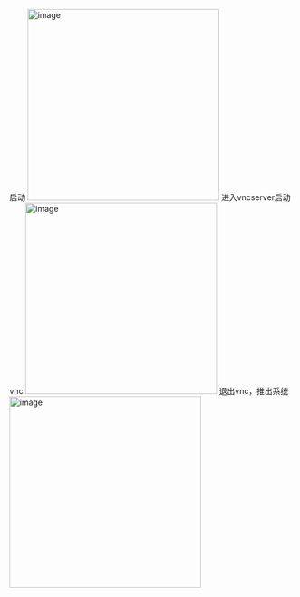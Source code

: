 启动
<img width="338" alt="image" src="https://github.com/user-attachments/assets/3c007bbd-a098-4d54-b620-70def68a721a">
进入vncserver启动vnc
<img width="338" alt="image" src="https://github.com/user-attachments/assets/76bc41d4-726d-4c56-b40b-bcdaf0ebde60">
退出vnc，推出系统
<img width="338" alt="image" src="https://github.com/user-attachments/assets/eff3da2d-9089-4b37-a01d-4498d302ad52">
